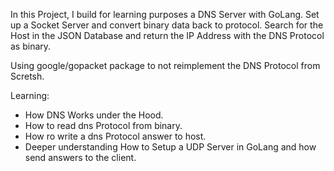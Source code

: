 In this Project, I build for learning purposes a DNS Server with GoLang.
Set up a Socket Server and convert binary data back to protocol. 
Search for the Host in the JSON Database and return the IP Address with the DNS Protocol as binary.

Using google/gopacket package to not reimplement the DNS Protocol from Scretsh.

Learning:
- How DNS Works under the Hood.
- How to read dns Protocol from binary.
- How ro write a dns Protocol answer to host.
- Deeper understanding How to Setup a UDP Server in GoLang and how send answers to the client. 
